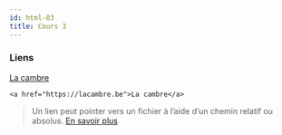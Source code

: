 ```yaml
---
id: html-03
title: Cours 3
---
```



### Liens

<a href="https://lacambre.be">La cambre</a>

```
<a href="https://lacambre.be">La cambre</a>
```

> Un lien peut pointer vers un fichier à l’aide d’un chemin relatif ou absolus. [En savoir plus](concepts.html#Les_adresses_absolues)
